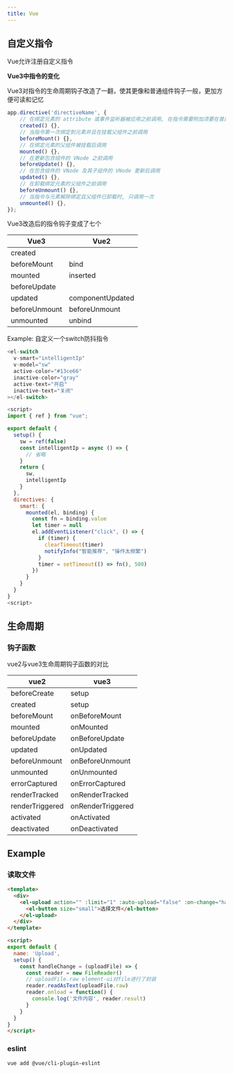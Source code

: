 ```yaml
---
title: Vue
---
```


## 自定义指令

Vue允许注册自定义指令

**Vue3中指令的变化**

Vue3对指令的生命周期钩子改造了一翻，使其更像和普通组件钩子一般，更加方便可读和记忆

```js
app.directive('directiveName', {
    // 在绑定元素的 attribute 或事件监听器被应用之前调用, 在指令需要附加须要在普通的 v-on 事件监听器前调用的事件监听器时，这很有用
    created() {},
    // 当指令第一次绑定到元素并且在挂载父组件之前调用
    beforeMount() {},
    // 在绑定元素的父组件被挂载后调用
    mounted() {},
    // 在更新包含组件的 VNode 之前调用
    beforeUpdate() {},
    // 在包含组件的 VNode 及其子组件的 VNode 更新后调用
    updated() {},
    // 在卸载绑定元素的父组件之前调用
    beforeUnmount() {},
    // 当指令与元素解除绑定且父组件已卸载时, 只调用一次
    unmounted() {},
});
```

Vue3改造后的指令钩子变成了七个

| Vue3 | Vue2 |
| ---- | ---- |
| created |  |
| beforeMount | bind |
| mounted | inserted |
| beforeUpdate | |
| updated | componentUpdated |
| beforeUnmount | beforeUnmount |
| unmounted | unbind |

Example: 自定义一个switch防抖指令

```js
<el-switch
  v-smart="intelligentIp"
  v-model="sw"
  active-color="#13ce66"
  inactive-color="gray"
  active-text="开启"
  inactive-text="关闭"
></el-switch>

<script>
import { ref } from "vue";

export default {
  setup() {
    sw = ref(false)
    const intelligentIp = async () => {
      // 省略
    }
    return {
      sw,
      intelligentIp
    }
  },
  directives: {
    smart: {
      mounted(el, binding) {
        const fn = binding.value
        let timer = null
        el.addEventListener("click", () => {
          if (timer) {
            clearTimeout(timer)
            notifyInfo("智能推荐", "操作太频繁")
          }
          timer = setTimeout(() => fn(), 500)
        })
      }
    }
  }
}
<script>
```

## 生命周期

### 钩子函数

vue2与vue3生命周期钩子函数的对比

| vue2 | vue3 |
| ---- | ---- |
|beforeCreate|setup|
|created|setup|
|beforeMount|onBeforeMount|
|mounted|onMounted|
|beforeUpdate|onBeforeUpdate|
|updated|onUpdated|
|beforeUnmount|onBeforeUnmount|
|unmounted|onUnmounted|
|errorCaptured|onErrorCaptured|
|renderTracked|onRenderTracked|
|renderTriggered|onRenderTriggered|
|activated|onActivated|
|deactivated|onDeactivated|

## Example

### 读取文件

```html
<template>
  <div>
    <el-upload action="" :limit="1" :auto-upload="false" :on-change="handleChange" :on-remove="handleRemove">
      <el-button size="small">选择文件</el-button>
    </el-upload>
  </div>
</template>

<script>
export default {
  name: 'Upload',
  setup() {
    const handleChange = (uploadFile) => {
      const reader = new FileReader()
      // uploadFile.raw element-ui对file进行了封装
      reader.readAsText(uploadFile.raw)
      reader.onload = function() {
        console.log('文件内容', reader.result)
      }
    }
  }
}
</script>
```

### eslint

`vue add @vue/cli-plugin-eslint`
